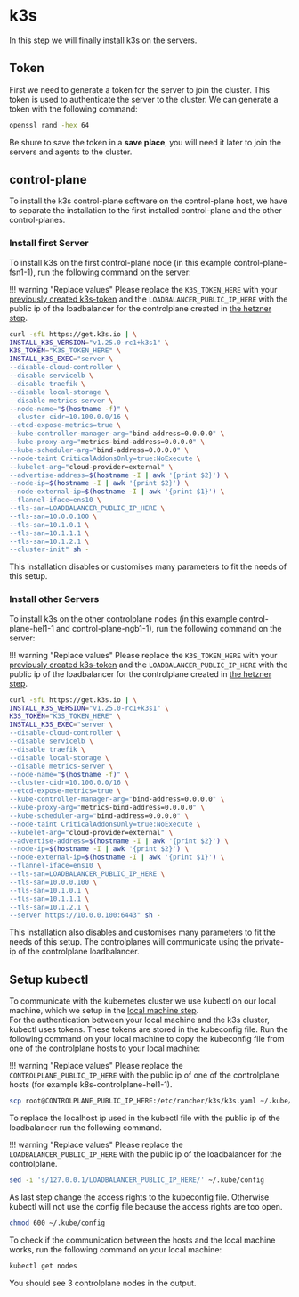 # k3s
In this step we will finally install k3s on the servers.

## Token
First we need to generate a token for the server to join the cluster. This token is used to authenticate the server to the cluster. We can generate a token with the following command:
```bash
openssl rand -hex 64
```

Be shure to save the token in a **save place**, you will need it later to join the servers and agents to the cluster. 

## control-plane
To install the k3s control-plane software on the control-plane host, we have to separate the installation to the first installed control-plane and the other control-planes.

### Install first Server
To install k3s on the first control-plane node (in this example control-plane-fsn1-1), run the following command on the server:

!!! warning "Replace values"
    Please replace the `K3S_TOKEN_HERE` with your [previously created k3s-token](#token) and the `LOADBALANCER_PUBLIC_IP_HERE` with the public ip of the loadbalancer for the controlplane created in [the hetzner step](../hetzner/#create-load-balancers).  

```bash hl_lines="3 22"
curl -sfL https://get.k3s.io | \
INSTALL_K3S_VERSION="v1.25.0-rc1+k3s1" \
K3S_TOKEN="K3S_TOKEN_HERE" \
INSTALL_K3S_EXEC="server \
--disable-cloud-controller \
--disable servicelb \
--disable traefik \
--disable local-storage \
--disable metrics-server \
--node-name="$(hostname -f)" \
--cluster-cidr=10.100.0.0/16 \
--etcd-expose-metrics=true \
--kube-controller-manager-arg="bind-address=0.0.0.0" \
--kube-proxy-arg="metrics-bind-address=0.0.0.0" \
--kube-scheduler-arg="bind-address=0.0.0.0" \
--node-taint CriticalAddonsOnly=true:NoExecute \
--kubelet-arg="cloud-provider=external" \
--advertise-address=$(hostname -I | awk '{print $2}') \
--node-ip=$(hostname -I | awk '{print $2}') \
--node-external-ip=$(hostname -I | awk '{print $1}') \
--flannel-iface=ens10 \
--tls-san=LOADBALANCER_PUBLIC_IP_HERE \
--tls-san=10.0.0.100 \
--tls-san=10.1.0.1 \
--tls-san=10.1.1.1 \
--tls-san=10.1.2.1 \
--cluster-init" sh -
```

This installation disables or customises many parameters to fit the needs of this setup.

### Install other Servers
To install k3s on the other controlplane nodes (in this example control-plane-hel1-1 and control-plane-ngb1-1), run the following command on the server:

!!! warning "Replace values"
    Please replace the `K3S_TOKEN_HERE` with your [previously created k3s-token](#token) and the `LOADBALANCER_PUBLIC_IP_HERE` with the public ip of the loadbalancer for the controlplane created in [the hetzner step](../hetzner/#create-load-balancers).  

```bash hl_lines="3 22"
curl -sfL https://get.k3s.io | \
INSTALL_K3S_VERSION="v1.25.0-rc1+k3s1" \
K3S_TOKEN="K3S_TOKEN_HERE" \
INSTALL_K3S_EXEC="server \
--disable-cloud-controller \
--disable servicelb \
--disable traefik \
--disable local-storage \
--disable metrics-server \
--node-name="$(hostname -f)" \
--cluster-cidr=10.100.0.0/16 \
--etcd-expose-metrics=true \
--kube-controller-manager-arg="bind-address=0.0.0.0" \
--kube-proxy-arg="metrics-bind-address=0.0.0.0" \
--kube-scheduler-arg="bind-address=0.0.0.0" \
--node-taint CriticalAddonsOnly=true:NoExecute \
--kubelet-arg="cloud-provider=external" \
--advertise-address=$(hostname -I | awk '{print $2}') \
--node-ip=$(hostname -I | awk '{print $2}') \
--node-external-ip=$(hostname -I | awk '{print $1}') \
--flannel-iface=ens10 \
--tls-san=LOADBALANCER_PUBLIC_IP_HERE \
--tls-san=10.0.0.100 \
--tls-san=10.1.0.1 \
--tls-san=10.1.1.1 \
--tls-san=10.1.2.1 \
--server https://10.0.0.100:6443" sh -
```

This installation also disables and customises many parameters to fit the needs of this setup. The controlplanes will communicate using the private-ip of the controlplane loadbalancer. 

## Setup kubectl
To communicate with the kubernetes cluster we use kubectl on our local machine, which we setup in the [local machine step](../../prerequisites/local-machine/#kubectl).  
For the authentication between your local machine and the k3s cluster, kubectl uses tokens. These tokens are stored in the kubeconfig file. 
Run the following command on your local machine to copy the kubeconfig file from one of the controlplane hosts to your local machine:

!!! warning "Replace values"
    Please replace the `CONTROLPLANE_PUBLIC_IP_HERE` with the public ip of one of the controlplane hosts (for example k8s-controlplane-hel1-1).

```bash
scp root@CONTROLPLANE_PUBLIC_IP_HERE:/etc/rancher/k3s/k3s.yaml ~/.kube/config
```

To replace the localhost ip used in the kubectl file with the public ip of the loadbalancer run the following command. 

!!! warning "Replace values"
    Please replace the `LOADBALANCER_PUBLIC_IP_HERE` with the public ip of the loadbalancer for the controlplane.

```bash
sed -i 's/127.0.0.1/LOADBALANCER_PUBLIC_IP_HERE/' ~/.kube/config
```

As last step change the access rights to the kubeconfig file. Otherwise kubectl will not use the config file because the access rights are too open. 
```bash
chmod 600 ~/.kube/config
```

To check if the communication between the hosts and the local machine works, run the following command on your local machine:
```bash
kubectl get nodes
```
You should see 3 controlplane nodes in the output. 